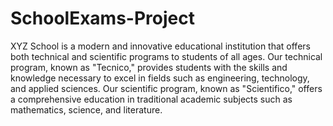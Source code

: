 # SchoolExams-Project
XYZ School is a modern and innovative educational institution that offers both technical and scientific programs to students of all ages. Our technical program, known as "Tecnico," provides students with the skills and knowledge necessary to excel in fields such as engineering, technology, and applied sciences. Our scientific program, known as "Scientifico," offers a comprehensive education in traditional academic subjects such as mathematics, science, and literature.
